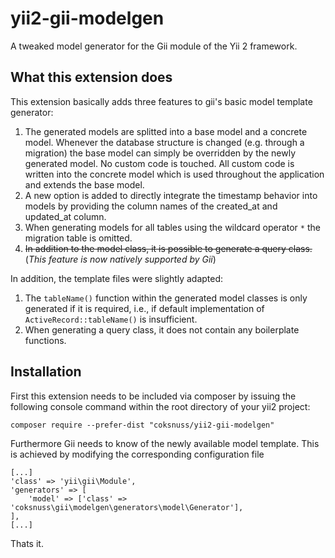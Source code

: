 yii2-gii-modelgen
=================

A tweaked model generator for the Gii module of the Yii 2 framework.

What this extension does
------------------------

This extension basically adds three features to gii's basic model template generator:

1. The generated models are splitted into a base model and a concrete model. Whenever the database structure is changed (e.g. through a migration) the base model can simply be overridden by the newly generated model. No custom code is touched. All custom code is written into the concrete model which is used throughout the application and extends the base model.
2. A new option is added to directly integrate the timestamp behavior into models by providing the column names of the created_at and updated_at column.
3. When generating models for all tables using the wildcard operator `*` the migration table is omitted.
4. ~~In addition to the model class, it is possible to generate a query class.~~ (_This feature is now natively supported by Gii_)

In addition, the template files were slightly adapted:

1. The `tableName()` function within the generated model classes is only generated if it is required, i.e., if default implementation of `ActiveRecord::tableName()` is insufficient.
2. When generating a query class, it does not contain any boilerplate functions.

Installation
------------

First this extension needs to be included via composer by issuing the following console command within the root directory of your yii2 project:

~~~
composer require --prefer-dist "coksnuss/yii2-gii-modelgen"
~~~

Furthermore Gii needs to know of the newly available model template. This is achieved by modifying the corresponding configuration file

~~~
[...]
'class' => 'yii\gii\Module',
'generators' => [
    'model' => ['class' => 'coksnuss\gii\modelgen\generators\model\Generator'],
],
[...]
~~~

Thats it.
